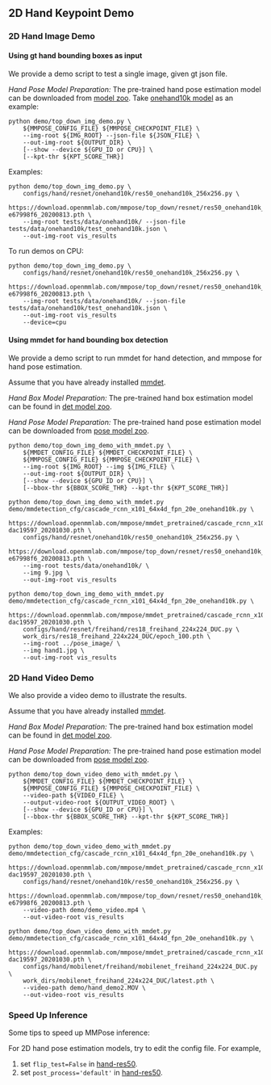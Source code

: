 ## 2D Hand Keypoint Demo

### 2D Hand Image Demo

#### Using gt hand bounding boxes as input

We provide a demo script to test a single image, given gt json file.

*Hand Pose Model Preparation:*
The pre-trained hand pose estimation model can be downloaded from [model zoo](https://mmpose.readthedocs.io/en/latest/pretrained.html).
Take [onehand10k model](https://download.openmmlab.com/mmpose/top_down/resnet/res50_onehand10k_256x256-e67998f6_20200813.pth) as an example:

```shell
python demo/top_down_img_demo.py \
    ${MMPOSE_CONFIG_FILE} ${MMPOSE_CHECKPOINT_FILE} \
    --img-root ${IMG_ROOT} --json-file ${JSON_FILE} \
    --out-img-root ${OUTPUT_DIR} \
    [--show --device ${GPU_ID or CPU}] \
    [--kpt-thr ${KPT_SCORE_THR}]
```

Examples:

```shell
python demo/top_down_img_demo.py \
    configs/hand/resnet/onehand10k/res50_onehand10k_256x256.py \
    https://download.openmmlab.com/mmpose/top_down/resnet/res50_onehand10k_256x256-e67998f6_20200813.pth \
    --img-root tests/data/onehand10k/ --json-file tests/data/onehand10k/test_onehand10k.json \
    --out-img-root vis_results
```

To run demos on CPU:

```shell
python demo/top_down_img_demo.py \
    configs/hand/resnet/onehand10k/res50_onehand10k_256x256.py \
    https://download.openmmlab.com/mmpose/top_down/resnet/res50_onehand10k_256x256-e67998f6_20200813.pth \
    --img-root tests/data/onehand10k/ --json-file tests/data/onehand10k/test_onehand10k.json \
    --out-img-root vis_results
    --device=cpu
```

#### Using mmdet for hand bounding box detection

We provide a demo script to run mmdet for hand detection, and mmpose for hand pose estimation.

Assume that you have already installed [mmdet](https://github.com/open-mmlab/mmdetection).

*Hand Box Model Preparation:* The pre-trained hand box estimation model can be found in [det model zoo](/demo/mmdet_modelzoo.md).

*Hand Pose Model Preparation:* The pre-trained hand pose estimation model can be downloaded from [pose model zoo](https://mmpose.readthedocs.io/en/latest/pretrained.html).

```shell
python demo/top_down_img_demo_with_mmdet.py \
    ${MMDET_CONFIG_FILE} ${MMDET_CHECKPOINT_FILE} \
    ${MMPOSE_CONFIG_FILE} ${MMPOSE_CHECKPOINT_FILE} \
    --img-root ${IMG_ROOT} --img ${IMG_FILE} \
    --out-img-root ${OUTPUT_DIR} \
    [--show --device ${GPU_ID or CPU}] \
    [--bbox-thr ${BBOX_SCORE_THR} --kpt-thr ${KPT_SCORE_THR}]
```

```shell
python demo/top_down_img_demo_with_mmdet.py demo/mmdetection_cfg/cascade_rcnn_x101_64x4d_fpn_20e_onehand10k.py \
    https://download.openmmlab.com/mmpose/mmdet_pretrained/cascade_rcnn_x101_64x4d_fpn_20e_onehand10k-dac19597_20201030.pth \
    configs/hand/resnet/onehand10k/res50_onehand10k_256x256.py \
    https://download.openmmlab.com/mmpose/top_down/resnet/res50_onehand10k_256x256-e67998f6_20200813.pth \
    --img-root tests/data/onehand10k/ \
    --img 9.jpg \
    --out-img-root vis_results
```

```shell
python demo/top_down_img_demo_with_mmdet.py demo/mmdetection_cfg/cascade_rcnn_x101_64x4d_fpn_20e_onehand10k.py \
    https://download.openmmlab.com/mmpose/mmdet_pretrained/cascade_rcnn_x101_64x4d_fpn_20e_onehand10k-dac19597_20201030.pth \
    configs/hand/resnet/freihand/res18_freihand_224x224_DUC.py \
    work_dirs/res18_freihand_224x224_DUC/epoch_100.pth \
    --img-root ../pose_image/ \
    --img hand1.jpg \
    --out-img-root vis_results
```

### 2D Hand Video Demo

We also provide a video demo to illustrate the results.

Assume that you have already installed [mmdet](https://github.com/open-mmlab/mmdetection).

*Hand Box Model Preparation:* The pre-trained hand box estimation model can be found in [det model zoo](/demo/mmdet_modelzoo.md).

*Hand Pose Model Preparation:* The pre-trained hand pose estimation model can be downloaded from [pose model zoo](https://mmpose.readthedocs.io/en/latest/pretrained.html).

```shell
python demo/top_down_video_demo_with_mmdet.py \
    ${MMDET_CONFIG_FILE} ${MMDET_CHECKPOINT_FILE} \
    ${MMPOSE_CONFIG_FILE} ${MMPOSE_CHECKPOINT_FILE} \
    --video-path ${VIDEO_FILE} \
    --output-video-root ${OUTPUT_VIDEO_ROOT} \
    [--show --device ${GPU_ID or CPU}] \
    [--bbox-thr ${BBOX_SCORE_THR} --kpt-thr ${KPT_SCORE_THR}]
```

Examples:

```shell
python demo/top_down_video_demo_with_mmdet.py demo/mmdetection_cfg/cascade_rcnn_x101_64x4d_fpn_20e_onehand10k.py \
    https://download.openmmlab.com/mmpose/mmdet_pretrained/cascade_rcnn_x101_64x4d_fpn_20e_onehand10k-dac19597_20201030.pth \
    configs/hand/resnet/onehand10k/res50_onehand10k_256x256.py \
    https://download.openmmlab.com/mmpose/top_down/resnet/res50_onehand10k_256x256-e67998f6_20200813.pth \
    --video-path demo/demo_video.mp4 \
    --out-video-root vis_results
```
```shell
python demo/top_down_video_demo_with_mmdet.py demo/mmdetection_cfg/cascade_rcnn_x101_64x4d_fpn_20e_onehand10k.py \
    https://download.openmmlab.com/mmpose/mmdet_pretrained/cascade_rcnn_x101_64x4d_fpn_20e_onehand10k-dac19597_20201030.pth \
    configs/hand/mobilenet/freihand/mobilenet_freihand_224x224_DUC.py \
    work_dirs/mobilenet_freihand_224x224_DUC/latest.pth \
    --video-path demo/hand_demo2.MOV \
    --out-video-root vis_results
```


### Speed Up Inference

Some tips to speed up MMPose inference:

For 2D hand pose estimation models, try to edit the config file. For example,

1. set `flip_test=False` in [hand-res50](/configs/hand/resnet/onehand10k/res50_onehand10k_256x256.py#L56).
1. set `post_process='default'` in [hand-res50](/configs/hand/resnet/onehand10k/res50_onehand10k_256x256.py#L57).
